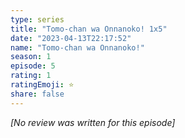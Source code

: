 ```yaml
---
type: series
title: "Tomo-chan wa Onnanoko! 1x5"
date: "2023-04-13T22:17:52"
name: "Tomo-chan wa Onnanoko!"
season: 1
episode: 5
rating: 1
ratingEmoji: ⭐️
share: false
---
```


*[No review was written for this episode]*

